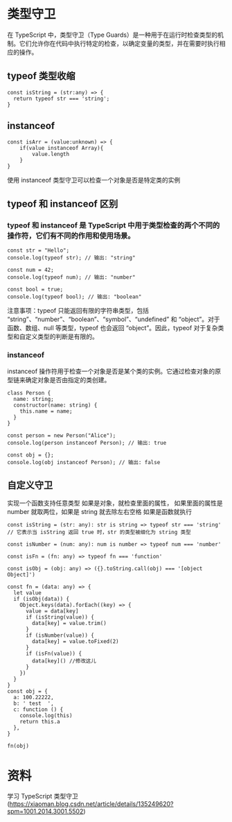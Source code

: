 # 类型守卫

在 TypeScript 中，类型守卫（Type Guards）是一种用于在运行时检查类型的机制。它们允许你在代码中执行特定的检查，以确定变量的类型，并在需要时执行相应的操作。

## typeof 类型收缩

    const isString = (str:any) => {
      return typeof str === 'string';
    }

## instanceof

    const isArr = (value:unknown) => {
        if(value instanceof Array){
            value.length
        }
    }

使用 instanceof 类型守卫可以检查一个对象是否是特定类的实例

## typeof 和 instanceof 区别

### typeof 和 instanceof 是 TypeScript 中用于类型检查的两个不同的操作符，它们有不同的作用和使用场景。

    const str = "Hello";
    console.log(typeof str); // 输出: "string"

    const num = 42;
    console.log(typeof num); // 输出: "number"

    const bool = true;
    console.log(typeof bool); // 输出: "boolean"

注意事项：typeof 只能返回有限的字符串类型，包括 “string”、“number”、“boolean”、“symbol”、“undefined” 和 “object”。对于函数、数组、null 等类型，typeof 也会返回 “object”。因此，typeof 对于复杂类型和自定义类型的判断是有限的。

### instanceof

instanceof 操作符用于检查一个对象是否是某个类的实例。它通过检查对象的原型链来确定对象是否由指定的类创建。

    class Person {
      name: string;
      constructor(name: string) {
        this.name = name;
      }
    }

    const person = new Person("Alice");
    console.log(person instanceof Person); // 输出: true

    const obj = {};
    console.log(obj instanceof Person); // 输出: false

## 自定义守卫

实现一个函数支持任意类型
如果是对象，就检查里面的属性，
如果里面的属性是 number 就取两位，如果是 string 就去除左右空格
如果是函数就执行

    const isString = (str: any): str is string => typeof str === 'string'
    // 它表示当 isString 返回 true 时，str 的类型被细化为 string 类型

    const isNumber = (num: any): num is number => typeof num === 'number'

    const isFn = (fn: any) => typeof fn === 'function'

    const isObj = (obj: any) => ({}.toString.call(obj) === '[object Object]')

    const fn = (data: any) => {
      let value
      if (isObj(data)) {
        Object.keys(data).forEach((key) => {
          value = data[key]
          if (isString(value)) {
            data[key] = value.trim()
          }
          if (isNumber(value)) {
            data[key] = value.toFixed(2)
          }
          if (isFn(value)) {
            data[key]() //修改这儿
          }
        })
      }
    }
    const obj = {
      a: 100.22222,
      b: ' test  ',
      c: function () {
        console.log(this)
        return this.a
      },
    }

    fn(obj)

# 资料

学习 TypeScript 类型守卫(https://xiaoman.blog.csdn.net/article/details/135249620?spm=1001.2014.3001.5502)
